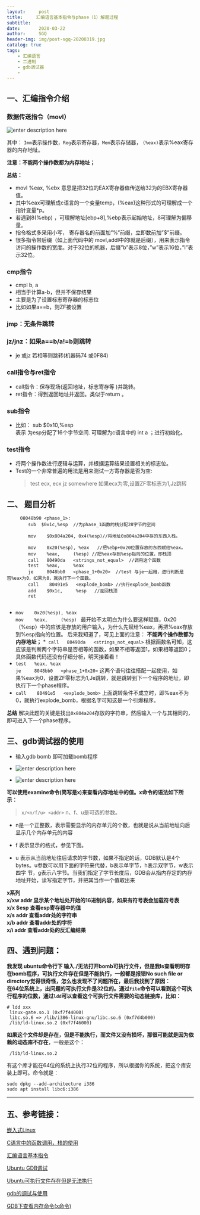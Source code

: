 ```yaml
---
layout:     post
title:     汇编语言基本指令与phase（1）解题过程
subtitle:   
date:       2020-03-22
author:     SGQ
header-img: img/post-sgq-20200319.jpg
catalog: true
tags:
    - 汇编语言
    - 二进制
    - gdb调试器
    - 
---
```


## 一、汇编指令介绍
### 数据传送指令（movl）


![enter description here](https://imgkr.cn-bj.ufileos.com/78a92f80-ddf4-4efa-bcd6-794d28766a7c.png)

  
其中：
`Imm`表示操作数，`Reg`表示寄存器，`Mem`表示存储器，
 `(%eax)`表示%eax寄存器的内存地址。

**注意：不能两个操作数都为内存地址；**

**总结：**

* movl     %eax,     %ebx       意思是把32位的EAX寄存器值传送给32为的EBX寄存器值。<br>
* 其中%eax可理解成c语言的一个变量temp，(%eax)这种形式的可理解成一个指针变量*p。<br>
* 若遇到8(%ebp) ，可理解地址[ebp+8],%ebp表示起始地址，8可理解为偏移量。<br>
* 指令格式多采用小写， 寄存器名的前面加”%”前缀，立即数前加”$”前缀。<br>
* 很多指令带后缀（如上面代码中的 movl,addl中的l就是后缀），用来表示指令访问的操作数的宽度。对于32位的机器，后缀”b”表示8位，”w”表示16位，”l”表示32位。<br>


### cmp指令
* cmpl b, a
* 相当于计算a-b，但并不保存结果
* 主要是为了设置标志寄存器的标志位
* 比如如果a==b，则ZF被设置

### jmp：无条件跳转

### jz/jnz：如果a==b/a!=b则跳转
* je 或jz 若相等则跳转(机器码74 或0F84)

### call指令与ret指令
* call指令：保存现场(返回地址，标志寄存等 )并跳转。
* ret指令：得到返回地址并返回。类似于return 。
### sub指令
* 比如： sub     $0x10,%esp  <br>表示 为esp分配了16个字节空间. 可理解为c语言中的 int a ；进行初始化。
### test指令
* 将两个操作数进行逻辑与运算，并根据运算结果设置相关的标志位。
* Test的一个非常普遍的用法是用来测试一方寄存器是否为空:
   >test ecx, ecx
   >jz somewhere
   如果ecx为零,设置ZF零标志为1,Jz跳转

## 二、 题目分析
```x86asm
     08048b90 <phase_1>: 
        sub  $0x1c,%esp  //为phase_1函数的栈分配28字节的空间

        mov    $0x804a204, 0x4(%esp)//将地址0x804a204中存的东西入栈。
		
        mov    0x20(%esp), %eax   //把%ebp+0x20位置存放的东西赋给%eax。
        mov    %eax,     (%esp) //把%eax存到%esp指向的位置，即栈顶
     	call   80490da   <strings_not_equal>  //调用这个函数
        test   %eax,     %eax        
        je     8048bb0   <phase_1+0x20>  //test 与je一起用，进行判断是否%eax为0，如果为0，就执行下一个函数。
      	call    80491e5   <explode_bomb> //执行explode_bomb函数
        add    $0x1c,     %esp   //返回栈顶
        ret        
		
```
* ` mov    0x20(%esp), %eax `  <br> `mov    %eax,     (%esp) `
最开始不太明白为什么要这样赋值，0x20（%esp）中的应该是存放的用户输入，为什么先赋给%eax，再把%eax存放到%esp指向的位置。 后来我知道了，可见上面的注意：
**不能两个操作数都为内存地址；**
*` call   80490da   <strings_not_equal>`
根据函数名可知，这应该是判断两个字符串是否相等的函数，如果不相等返回1，如果相等返回0；具体函数代码还没有仔细分析，明天接着看！
* `test   %eax, %eax `       
    `je     8048bb0   <phase_1+0x20>`
	这两个语句往往搭配一起使用，如果%eax为0，设置ZF零标志为1,Je跳转，就是跳转到下一个程序的地址，即执行下一个phase程序。
* `call    80491e5   <explode_bomb>`
上面跳转条件不成立时，即%eax不为0，就执行explode_bomb，根据名字可知这是一个引爆程序。

**总结**
解决此题的关键是找出`0x804a204`存放的字符串，然后输入一个与其相同的，即可进入下一个phase程序。

## 三、gdb调试器的使用
* 输入gdb bomb 即可加载bomb程序


* ![enter description here](https://imgkr.cn-bj.ufileos.com/af509aea-6901-40d5-96e3-f503ae22fc01.png)


* ![enter description here](https://imgkr.cn-bj.ufileos.com/3bf53d73-c021-4192-b639-3ac3bdc49e96.png)

**可以使用examine命令(简写是x)来查看内存地址中的值。x命令的语法如下所示：**

>`x/<n/f/u> <addr>`  n、f、u是可选的参数。

* n是一个正整数，表示需要显示的内存单元的个数，也就是说从当前地址向后显示几个内存单元的内容

* f 表示显示的格式，参见下面。
* u 表示从当前地址往后请求的字节数，如果不指定的话，GDB默认是4个bytes。u参数可以用下面的字符来代替，b表示单字节，h表示双字节，w表示四字 节，g表示八字节。当我们指定了字节长度后，GDB会从指内存定的内存地址开始，读写指定字节，并把其当作一个值取出来

**x系列<br>
x/xw addr 显示某个地址处开始的16进制内容，如果有符号表会加载符号表<br>
x/x $esp 查看esp寄存器中的值<br>
x/s addr 查看addr处的字符串<br>
x/b addr 查看addr处的字符<br>
x/i addr 查看addr处的反汇编结果**




## 四、遇到问题：

**我发现 ubuntu命令行下 输入./无法打开bomb可执行文件，但是我ls查看明明存在bomb程序，可执行文件存在但是不能执行，一般都是报错No such file or directory觉得很奇怪，怎么也发现不了问题所在，最后我找到了原因：**<br>
**在64位系统上，出问题的可执行文件是32位的。通过`file`命令可以看到这个可执行程序的位数，通过`ldd`可以查看这个可执行文件需要的动态链接库，比如：**

```
# ldd xxx
 linux-gate.so.1 (0xf7f44000)
 libc.so.6 => /lib/i386-linux-gnu/libc.so.6 (0xf7d4b000)
 /lib/ld-linux.so.2 (0xf7f46000)

```

**如果这个文件却是存在，但是不能执行，而文件又没有损坏，那很可能就是因为依赖的动态库不存在**，一般是这个：

```
 /lib/ld-linux.so.2

```

有这个库才能在64位的系统上执行32位的程序，所以根据你的系统，把这个库安装上即可。命令就是：

```
sudo dpkg --add-architecture i386
sudo apt install libc6:i386

```


***
## 五、参考链接：

[嵌入式Linux](http://read.pudn.com/downloads353/sourcecode/unix_linux/1539793/embedded_linux_c.pdf)

[C语言中的函数调用，栈的使用](https://blog.csdn.net/u011433762/article/details/49761251)

[汇编语言基本指令](https://blog.csdn.net/wangbaochu/article/details/41850779)

[Ubuntu GDB调试](https://blog.csdn.net/longshen1990/article/details/47778269)

[Ubuntu可执行文件存在但是无法执行](https://www.jianshu.com/p/565f420e4093)

[gdb的调试与使用](https://introspelliam.github.io/2017/08/03/pwn/gdb%E7%9A%84%E8%B0%83%E8%AF%95%E4%B8%8E%E4%BD%BF%E7%94%A8/)

[GDB下查看内存命令(x命令)](https://blog.csdn.net/allenlinrui/article/details/5964046)